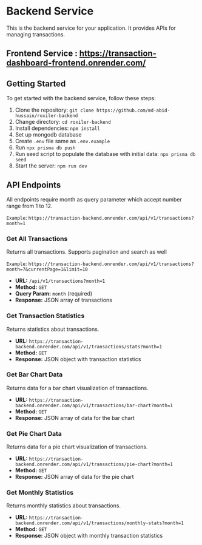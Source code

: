 # Backend Service

This is the backend service for your application. It provides APIs for managing transactions.

## Frontend Service : https://transaction-dashboard-frontend.onrender.com/

## Getting Started

To get started with the backend service, follow these steps:

1. Clone the repository: `git clone https://github.com/md-abid-hussain/roxiler-backend`
2. Change directory: `cd roxiler-backend`
3. Install dependencies: `npm install`
4. Set up mongodb database
5. Create `.env` file same as `.env.example`
6. Run `npx prisma db push`
7. Run seed script to populate the database with initial data: `npx prisma db seed`
8. Start the server: `npm run dev`

## API Endpoints
All endpoints require month as query parameter which accept number range from 1 to 12. 

`Example`: `https://transaction-backend.onrender.com/api/v1/transactions?month=1`

### Get All Transactions

Returns all transactions. Supports pagination and search as well

`Example`: `https://transaction-backend.onrender.com/api/v1/transactions?month=7&currentPage=1&limit=10`

- **URL:** `/api/v1/transactions?month=1`
- **Method:** `GET`
- **Query Param:** `month` (required)
- **Response:** JSON array of transactions

### Get Transaction Statistics

Returns statistics about transactions.

- **URL:** `https://transaction-backend.onrender.com/api/v1/transactions/stats?month=1`
- **Method:** `GET`
- **Response:** JSON object with transaction statistics

### Get Bar Chart Data

Returns data for a bar chart visualization of transactions.

- **URL:** `https://transaction-backend.onrender.com/api/v1/transactions/bar-chart?month=1`
- **Method:** `GET`
- **Response:** JSON array of data for the bar chart

### Get Pie Chart Data

Returns data for a pie chart visualization of transactions.

- **URL:** `https://transaction-backend.onrender.com/api/v1/transactions/pie-chart?month=1`
- **Method:** `GET`
- **Response:** JSON array of data for the pie chart

### Get Monthly Statistics

Returns monthly statistics about transactions.

- **URL:** `https://transaction-backend.onrender.com/api/v1/transactions/monthly-stats?month=1`
- **Method:** `GET`
- **Response:** JSON object with monthly transaction statistics

